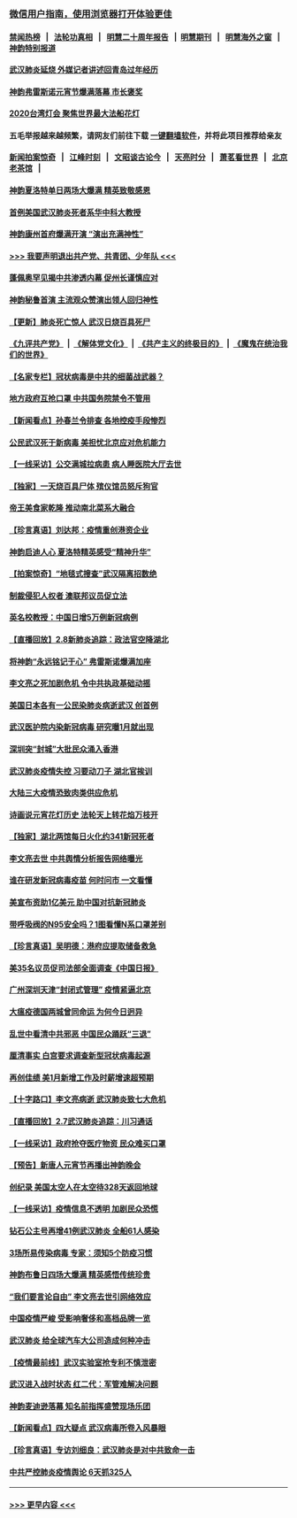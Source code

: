 ### [微信用户指南，使用浏览器打开体验更佳](https://github.com/gfw-breaker/banned-news1/blob/master/indexes/wechat-guide.md?t=0)
#### [禁闻热榜](热点新闻.md?t=0)  &nbsp;&nbsp;|&nbsp;&nbsp; [法轮功真相](https://github.com/gfw-breaker/truth/blob/master/README.md?t=0) &nbsp;&nbsp;|&nbsp;&nbsp; [明慧二十周年报告](https://github.com/gfw-breaker/mh-reports/blob/master/README.md?t=0) &nbsp;&nbsp;|&nbsp;&nbsp;[明慧期刊](https://github.com/gfw-breaker/mh-qikan) &nbsp;&nbsp;|&nbsp;&nbsp; [明慧海外之窗](https://github.com/gfw-breaker/mh-news/blob/master/README.md?t=0) &nbsp;&nbsp;|&nbsp;&nbsp; [神韵特别报道](https://github.com/gfw-breaker/mh-news/blob/master/shenyun.md?t=0)
#### [武汉肺炎延烧 外媒记者讲述回青岛过年经历](../pages/nf4514/n11856159.md?t=02100222) 
#### [神韵弗雷斯诺元宵节爆满落幕 市长褒奖](../pages/nf4514/n11856018.md?t=02100222) 
#### [2020台湾灯会 聚焦世界最大法船花灯](../pages/nf4514/n11854896.md?t=02100222) 
#### 五毛举报越来越频繁，请网友们前往下载 [一键翻墙软件](https://github.com/gfw-breaker/ssr-accounts)，并将此项目推荐给亲友
#### [新闻拍案惊奇](https://github.com/gfw-breaker/banned-news1/blob/master/pages/link4.md) &nbsp;&nbsp;|&nbsp;&nbsp; [江峰时刻](https://github.com/gfw-breaker/banned-news1/blob/master/pages/link4.md) &nbsp;&nbsp;|&nbsp;&nbsp; [文昭谈古论今](https://github.com/gfw-breaker/banned-news1/blob/master/pages/link4.md) &nbsp;&nbsp;|&nbsp;&nbsp; [天亮时分](https://github.com/gfw-breaker/banned-news1/blob/master/pages/link4.md) &nbsp;&nbsp;|&nbsp;&nbsp; [萧茗看世界](https://github.com/gfw-breaker/banned-news1/blob/master/pages/link4.md) &nbsp;&nbsp;|&nbsp;&nbsp; [北京老茶馆](https://github.com/gfw-breaker/banned-news1/blob/master/pages/link4.md) &nbsp;&nbsp;|&nbsp;&nbsp; 
#### [神韵夏洛特单日两场大爆满 精英致敬感恩](../pages/nf4514/n11855602.md?t=02100222) 
#### [首例美国武汉肺炎死者系华中科大教授](../pages/nf4514/n11855500.md?t=02100222) 
#### [神韵康州首府爆满开演 “演出充满神性”](../pages/nf4514/n11855172.md?t=02100222) 
#### [>>> 我要声明退出共产党、共青团、少年队 <<<](https://github.com/begood0513/goodnews/blob/master/quit/letter.md) 
#### [蓬佩奥罕见揭中共渗透内幕 促州长谨慎应对](../pages/nf4514/n11854685.md?t=02100222) 
#### [神韵秘鲁首演 主流观众赞演出领人回归神性](../pages/nf4514/n11855822.md?t=02100222) 
#### [【更新】肺炎死亡惊人 武汉日烧百具死尸](../pages/nf4514/n11801312.md?t=02100222) 
#### [《九评共产党》](https://github.com/begood0513/9ping.md/blob/master/README.md) &nbsp;|&nbsp; [《解体党文化》](../../../../jtdwh.md/blob/master/README.md)  &nbsp;|&nbsp; [《共产主义的终极目的》](../../../../gczydzjmd.md/blob/master/README.md) &nbsp;|&nbsp; [《魔鬼在统治我们的世界》](../../../../mgztzwmdsj.md/blob/master/README.md) 
#### [【名家专栏】冠状病毒是中共的细菌战武器？](../pages/nf4514/n11854546.md?t=02100222) 
#### [地方政府互抢口罩 中共国务院禁令不管用](../pages/nf4514/n11854459.md?t=02100222) 
#### [【新闻看点】孙春兰令排查 各地控疫手段惨烈](../pages/nf4514/n11854388.md?t=02100222) 
#### [公民武汉死于新病毒 美担忧北京应对危机能力](../pages/nf4514/n11854331.md?t=02100222) 
#### [【一线采访】公交满城拉病患 病人睡医院大厅去世](../pages/nf4514/n11854322.md?t=02100222) 
#### [【独家】一天烧百具尸体 殡仪馆员怒斥狗官](../pages/nf4514/n11853323.md?t=02100222) 
#### [帝王美食家乾隆 推动南北菜系大融合](../pages/nf4514/n11846016.md?t=02100222) 
#### [【珍言真语】刘达邦：疫情重创港资企业](../pages/nf4514/n11854274.md?t=02100222) 
#### [神韵启迪人心 夏洛特精英感受“精神升华”](../pages/nf4514/n11853918.md?t=02100222) 
#### [【拍案惊奇】“地毯式搜查”武汉隔离招数绝](../pages/nf4514/n11853334.md?t=02100222) 
#### [制裁侵犯人权者 澳联邦议员促立法](../pages/nf4514/n11853464.md?t=02100222) 
#### [英名校教授：中国日增5万例新冠病例](../pages/nf4514/n11854174.md?t=02100222) 
#### [【直播回放】2.8新肺炎追踪：政法官空降湖北](../pages/nf4514/n11854028.md?t=02100222) 
#### [将神韵“永远铭记于心” 弗雷斯诺爆满加座](../pages/nf4514/n11853962.md?t=02100222) 
#### [李文亮之死加剧危机 令中共执政基础动摇](../pages/nf4514/n11854003.md?t=02100222) 
#### [美国日本各有一公民染肺炎病逝武汉 创首例](../pages/nf4514/n11853509.md?t=02100222) 
#### [武汉医护院内染新冠病毒 研究曝1月就出现](../pages/nf4514/n11852928.md?t=02100222) 
#### [深圳突“封城”大批民众涌入香港](../pages/nf4514/n11853273.md?t=02100222) 
#### [武汉肺炎疫情失控 习要动刀子 湖北官挨训](../pages/nf4514/n11851103.md?t=02100222) 
#### [大陆三大疫情恐致肉类供应危机](../pages/nf4514/n11852769.md?t=02100222) 
#### [诗画说元宵花灯历史 法轮天上转花焰万枝开](../pages/nf4514/n11839294.md?t=02100222) 
#### [【独家】湖北两馆每日火化约341新冠死者](../pages/nf4514/n11845444.md?t=02100222) 
#### [李文亮去世 中共舆情分析报告网络曝光](../pages/nf4514/n11852868.md?t=02100222) 
#### [谁在研发新冠病毒疫苗 何时问市 一文看懂](../pages/nf4514/n11852840.md?t=02100222) 
#### [美宣布资助1亿美元 助中国对抗新冠肺炎](../pages/nf4514/n11852531.md?t=02100222) 
#### [带呼吸阀的N95安全吗？1图看懂N系口罩差别](../pages/nf4514/n11846752.md?t=02100222) 
#### [【珍言真语】吴明德：港府应提取储备救急](../pages/nf4514/n11852734.md?t=02100222) 
#### [美35名议员促司法部全面调查《中国日报》](../pages/nf4514/n11852435.md?t=02100222) 
#### [广州深圳天津“封闭式管理” 疫情紧逼北京](../pages/nf4514/n11852246.md?t=02100222) 
#### [大瘟疫德国两城曾同命运 为何今日迥异](../pages/nf4514/n11851768.md?t=02100222) 
#### [乱世中看清中共邪恶 中国民众踊跃“三退”](../pages/nf4514/n11835515.md?t=02100222) 
#### [厘清事实 白宫要求调查新型冠状病毒起源](../pages/nf4514/n11852106.md?t=02100222) 
#### [再创佳绩 美1月新增工作及时薪增速超预期](../pages/nf4514/n11852174.md?t=02100222) 
#### [【十字路口】李文亮病逝 武汉肺炎致七大危机](../pages/nf4514/n11850690.md?t=02100222) 
#### [【直播回放】2.7武汉肺炎追踪：川习通话](../pages/nf4514/n11851802.md?t=02100222) 
#### [【一线采访】政府抢夺医疗物资 民众难买口罩](../pages/nf4514/n11851017.md?t=02100222) 
#### [【预告】新唐人元宵节再播出神韵晚会](../pages/nf4514/n11843192.md?t=02100222) 
#### [创纪录 美国太空人在太空待328天返回地球](../pages/nf4514/n11851266.md?t=02100222) 
#### [【一线采访】疫情信息不透明 加剧民众恐慌](../pages/nf4514/n11850699.md?t=02100222) 
#### [钻石公主号再增41例武汉肺炎 全船61人感染](../pages/nf4514/n11850401.md?t=02100222) 
#### [3场所易传染病毒 专家：须知5个防疫习惯](../pages/nf4514/n11849662.md?t=02100222) 
#### [神韵布鲁日四场大爆满 精英感悟传统珍贵](../pages/nf4514/n11850709.md?t=02100222) 
#### [“我们要言论自由” 李文亮去世引网络效应](../pages/nf4514/n11850484.md?t=02100222) 
#### [中国疫情严峻 受影响奢侈和高档品牌一览](../pages/nf4514/n11850319.md?t=02100222) 
#### [武汉肺炎 给全球汽车大公司造成何种冲击](../pages/nf4514/n11850056.md?t=02100222) 
#### [【疫情最前线】武汉实验室抢专利不慎泄密](../pages/nf4514/n11850310.md?t=02100222) 
#### [武汉进入战时状态 红二代：军管难解决问题](../pages/nf4514/n11849976.md?t=02100222) 
#### [神韵麦迪逊落幕 知名前指挥盛赞现场乐团](../pages/nf4514/n11849316.md?t=02100222) 
#### [【新闻看点】四大疑点 武汉病毒所卷入风暴眼](../pages/nf4514/n11849608.md?t=02100222) 
#### [【珍言真语】专访刘细良：武汉肺炎是对中共致命一击](../pages/nf4514/n11849934.md?t=02100222) 
#### [中共严控肺炎疫情舆论 6天抓325人](../pages/nf4514/n11849529.md?t=02100222) 

----
#### [ >>> 更早内容 <<< ](../indexes/nf4514-earlier.md)
